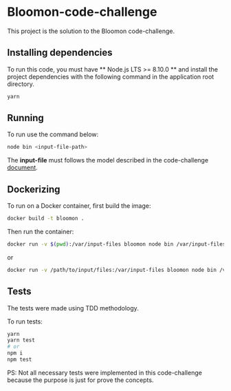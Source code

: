 # Bloomon-code-challenge

This project is the solution to the Bloomon code-challenge.

## Installing dependencies

To run this code, you must have ** Node.js LTS >= 8.10.0 ** and install the project dependencies with the following command in the application root directory.
```bash
yarn
```

## Running

To run use the command below:
```bash
node bin <input-file-path>
```

The **input-file** must follows the model described in the code-challenge [document](https://drive.google.com/file/d/1iHIzsBid0BU-ns7tU47kBlrKEiBrpnsR/view).


## Dockerizing

To run on a Docker container, first build the image:
```bash
docker build -t bloomon .
```

Then run the container:
```bash
docker run -v $(pwd):/var/input-files bloomon node bin /var/input-files/input-file-name.txt
```

or 

```bash
docker run -v /path/to/input/files:/var/input-files bloomon node bin /var/input-files/input-file-name.txt
```

## Tests

The tests were made using TDD methodology.

To run tests:
```bash
yarn 
yarn test
# or 
npm i
npm test
```

PS: Not all necessary tests were implemented in this code-challenge because the purpose is just for prove the concepts.
